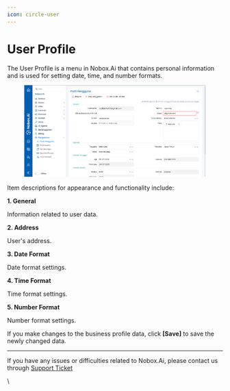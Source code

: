 ```yaml
---
icon: circle-user
---
```


# <i class="fa-regular fa-user-cog"></i> User Profile

The User Profile is a menu in Nobox.Ai that contains personal information and is used for setting date, time, and number formats.

<figure><img src="../../.gitbook/assets/Profile.PNG" alt=""><figcaption></figcaption></figure>

Item descriptions for appearance and functionality include:

**1. General**

Information related to user data.

**2. Address**

User's address.

**3. Date Format**

Date format settings.

**4. Time Format**

Time format settings.

**5. Number Format**

Number format settings.

If you make changes to the business profile data, click **\[Save]** to save the newly changed data.

***

If you have any issues or difficulties related to Nobox.Ai, please contact us through [Support Ticket](https://crm.nobox.ai/clients/tickets)

\
